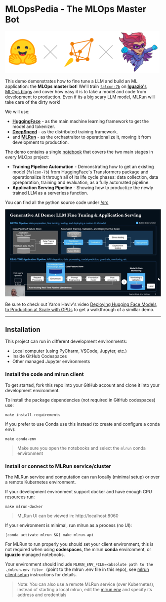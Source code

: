 # **MLOpsPedia** - The MLOps Master Bot

<img src="./images/hf-ds-mlrun.png" alt="huggingface-mlrun" style="width: 500px"/>

This demo demonstrates how to fine tune a LLM and build an ML application: the **MLOps master bot**! We'll train  [`falcon-7b`](https://huggingface.co/tiiuae/falcon-7b) on [**Iguazio**'s MLOps blogs](https://www.iguazio.com/blog/) and cover how easy it is to take a model and code from development to production. Even if its a big scary LLM model, MLRun will take care of the dirty work!

We will use:
* [**HuggingFace**](https://huggingface.co/) - as the main machine learning framework to get the model and tokenizer.
* [**DeepSpeed**](https://www.deepspeed.ai/) - as the distributed training framework.
* and [**MLRun**](https://www.mlrun.org/) - as the orchastraitor to operationalize it, moving it from development to production.

The demo contains a single [notebook](./tutorial.ipynb) that covers the two main stages in every MLOps project: 

* **Training Pipeline Automation** - Demonstrating how to get an existing model (`falcon-7b`) from HuggingFace's Transformers package and operationalize it through all of its life cycle phases: data collection, data ppreparation, training and evaluation, as a fully automated pipeline.
* **Application Serving Pipeline** - Showing how to productize the newly trained LLM as a serverless function.

You can find all the python source code under [/src](./src)

[<img src="./images/video-thumbnail.png" style="width: 700px"/>](http://www.youtube.com/watch?v=aAU54bTH6_o "MLOps for Generative AI with MLRun")

Be sure to check out Yaron Haviv's video [Deploying Hugging Face Models to Production at Scale with GPUs](http://www.youtube.com/watch?v=aAU54bTH6_o)
to get a walkthrough of a simillar demo.

___
<a id="installation"></a>
## Installation

This project can run in different development environments:
* Local computer (using PyCharm, VSCode, Jupyter, etc.)
* Inside GitHub Codespaces 
* Other managed Jupyter environments

### Install the code and mlrun client 

To get started, fork this repo into your GitHub account and clone it into your development environment.

To install the package dependencies (not required in GitHub codespaces) use:
 
    make install-requirements
    
If you prefer to use Conda use this instead (to create and configure a conda env):

    make conda-env

> Make sure you open the notebooks and select the `mlrun` conda environment 
 
### Install or connect to MLRun service/cluster

The MLRun service and computation can run locally (minimal setup) or over a remote Kubernetes environment.

If your development environment support docker and have enough CPU resources run:

    make mlrun-docker
    
> MLRun UI can be viewed in: http://localhost:8060
    
If your environment is minimal, run mlrun as a process (no UI):

    [conda activate mlrun &&] make mlrun-api
 
For MLRun to run properly you should set your client environment, this is not required when using **codespaces**, the mlrun **conda** environment, or **iguazio** managed notebooks.

Your environment should include `MLRUN_ENV_FILE=<absolute path to the ./mlrun.env file> ` (point to the mlrun .env file 
in this repo), see [mlrun client setup](https://docs.mlrun.org/en/latest/install/remote.html) instructions for details.  
     
> Note: You can also use a remote MLRun service (over Kubernetes), instead of starting a local mlrun, 
> edit the [mlrun.env](./mlrun.env) and specify its address and credentials  
